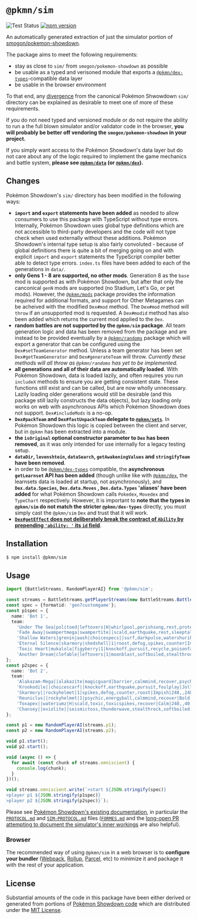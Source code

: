 # `@pkmn/sim`

![Test Status](https://github.com/pkmn/ps/workflows/Tests/badge.svg)
[![npm version](https://img.shields.io/npm/v/@pkmn/sim.svg)](https://www.npmjs.com/package/@pkmn/sim)

An automatically generated extraction of just the simulator portion of
[smogon/pokemon-showdown](https://github.com/smogon/pokemon-showdown).

The package aims to meet the following requirements:

- stay as close to `sim/` from `smogon/pokemon-showdown` as possible
- be usable as a typed and verisoned module that exports a
  [`@pkmn/dex-types`](../dex/types)-compatible data layer
- be usable in the browser environment

To that end, any [divergence](#changes) from the canonical Pokémon Shwowdown `sim/` directory can be
explained as desirable to meet one of more of these requirements.

If you do not need typed and versioned module or do not require the ability to run a the full blown
simulator and/or validator code in the browser, **you will probably be better off vendoring the
`smogon/pokemon-showdown` in your project.**

If you simply want access to the Pokémon Showdown's data layer but do not care about any of the
logic required to implement the game mechanics and battle system, **please see
[`@pkmn/data`](../data) (or [`@pkmn/dex`](../dex)).**

## Changes

Pokémon Showdown's `sim/` directory has been modified in the following ways:

- **`import` and `export` statements have been added** as needed to allow consumers to use this
  package with TypeScript without type errors. Internally, Pokémon Showdown uses global type
  definitions which are not accessible to third-party developers and the code will not type check
  when used externally without these additions. Pokémon Showdown's internal type setup is also
  fairly convoluted - because of global definitions there is quite a bit of merging going on and
  with explicit `import` and `export` statements the TypeScript compiler better able to detect type
  errors. `index.ts` files have been added to each of the generations in `data/`.
- **only Gens 1 - 8 are supported, no other mods**. Generation 8 as the `base` mod is supported as
  with Pokémon Showdown, but after that only the canconical `genN` mods are supported (no Stadium,
  Let's Go, or pet mods). However, the [`@pkmn/mods`](../mods) package provides the information
  required for additional formats, and support for Other Metagames can be acheived with the modified
  `Dex#mod` method. The `Dex#mod` method will `throw` if an unsupported mod is requested.  A
  `Dex#modid` method has also been added which returns the current mod applied to the `Dex`.
- **random battles are not supported by the `@pkmn/sim` package**. All team generation logic and
  data has been removed from the package and are instead to be provided eventually by a
  [`@pkmn/randoms`](../randoms) package which will export a generator that can be configured using
  the `Dex#setTeamGenerator` method. Unless a team generator has been set `Dex#getTeamGenerator` and
  `Dex#generateTeam` will throw. *Currently these methods will all throw as `@pkmn/randoms` has yet
  to be implemented.*
- **all generations and all of their data are automatically loaded**. With Pokémon Showdown, data is
  loaded lazily, and often requires you run `includeX` methods to ensure you are getting consistent
  state. These functions still exist and can be called, but are now wholly unnecessary. Lazily
  loading older generations would still be desirable (and this package still lazily constructs the
  data objects), but lazy loading only works on web with asynchronous APIs which Pokémon Showdown
  does not support. `Dex#includeMods` is a no-op.
- **`Dex#packTeam` and `Dex#fastUnpackTeam` delegate to [`@pkmn/sets`](../sets)**. In Pokémon
  Showdown this logic is copied between the client and server, but in `@pkmn` has been extracted
  into a module.
- **the `isOriginal` optional constructor parameter to `Dex` has been removed**, as it was only
  intended for use internally for a legacy testing setup.
- **`dataDir`, `levenshtein`, `dataSearch`, `getAwakeningValues` and `stringifyTeam` have been
  removed**.
- in order to be [`@pkmn/dex-types`](../dex/types) compatible, the **asynchronous `getLearnset` API
  has been added** (though unlike like with [`@pkmn/dex`](../dex), the learnsets data is loaded at
  startup, not asynchronously), and **`Dex.data.Species`, `Dex.data.Moves` , `Dex.data.Types`
  'aliases' have been added** for what Pokémon Showdown calls `Pokedex`, `Movedex` and `TypeChart`
  respectively. However, it is important to **note that the types in `@pkmn/sim` do not match the
  stricter `@pkmn/dex-types`** directly, you must simply cast the `@pkmn/sim` `Dex` and trust that
  it will work.
- [**`Dex#getEffect` does not deliberately break the contract of `Ability` by prepending `'ability:
  '` its `id`
  field**](https://github.com/smogon/pokemon-showdown/commit/18dfc9ae30f77361429af1768cd88cef2c1c6600).

## Installation

```sh
$ npm install @pkmn/sim
```

## Usage

```ts
import {BattleStreams, RandomPlayerAI} from '@pkmn/sim';

const streams = BattleStreams.getPlayerStreams(new BattleStreams.BattleStream());
const spec = {formatid: 'gen7customgame'};
const p1spec = {
  name: 'Bot 1',
  team:
    'Under The Sea|politoed|leftovers|H|whirlpool,perishsong,rest,protect|Calm|248,,,8,252,|F|,0,,,,|S||]' +
    'Fade Away|swampertmega|swampertite||scald,earthquake,rest,sleeptalk|Sassy|248,,8,,252,|F||S||]' +
    'Shallow Waters|greninjaash|choicespecs||surf,darkpulse,watershuriken,icebeam|Timid|,,4,252,,252|||||]' +
    'Eternal Silence|skarmory|shedshell|1|roost,defog,spikes,counter|Impish|248,,252,,8,||,0,,,,|||]' +
    'Toxic Heart|mukalola|figyberry|1|knockoff,pursuit,recycle,poisonfang|Careful|248,,32,,228,|||S||]' +
    'Another Dream|clefable|leftovers|1|moonblast,softboiled,stealthrock,calmmind|Bold|252,,252,,4,|F|,0,,,,|S||',
};
const p2spec = {
  name: 'Bot 2',
  team:
    'Alakazam-Mega||alakazite|magicguard|barrier,calmmind,recover,psychic|Timid|244,,240,,,24|M|,0,,,,|S||]' +
    'Krookodile||choicescarf||knockoff,earthquake,pursuit,foulplay|Jolly|56,252,,,,200|||||]' +
    'Skarmory||rockyhelmet|1|spikes,defog,counter,roost|Impish|248,,248,,,12||,0,,,,|||]' +
    'Reuniclus||rockyhelmet|1|psychic,energyball,calmmind,recover|Bold|208,,252,,,48||,0,,,,|||]' +
    'Toxapex||wateriumz|H|scald,toxic,toxicspikes,recover|Calm|248,,40,80,140,||,0,,,,|||]' +
    'Chansey||eviolite||seismictoss,thunderwave,stealthrock,softboiled|Bold|248,,252,,8,|||||',
};

const p1 = new RandomPlayerAI(streams.p1);
const p2 = new RandomPlayerAI(streams.p2);

void p1.start();
void p2.start();

void (async () => {
  for await (const chunk of streams.omniscient) {
    console.log(chunk);
  }
})();

void streams.omniscient.write(`>start ${JSON.stringify(spec)}
>player p1 ${JSON.stringify(p1spec)}
>player p2 ${JSON.stringify(p2spec)}`);
```

Please see [Pokémon Showdown's existing
documentation](https://github.com/smogon/pokemon-showdown/blob/master/sim/README.md), in particular
the [`PROTOCOL.md`](https://github.com/smogon/pokemon-showdown/blob/master/PROTOCOL.md) and
[`SIM-PROTOCOL.md`]( https://github.com/smogon/pokemon-showdown/blob/master/sim/SIM-PROTOCOL.md)
files ([`FORMES.md`](https://github.com/smogon/pokemon-showdown/blob/master/data/FORMES.md) and the
[long-open PR attempting to document the simulator's inner
workings](https://github.com/smogon/pokemon-showdown/pull/5439) are also helpful).


### Browser

The recommended way of using `@pkmn/sim` in a web browser is to **configure your bundler**
([Webpack](https://webpack.js.org/), [Rollup](https://rollupjs.org/),
[Parcel](https://parceljs.org/), etc) to minimize it and package it with the rest of your
application.

## License

Substantial amounts of the code in this package have been either derived or generated from portions
of [Pokémon Showdown code](https://github.com/smogon/pokemon-showdown) which are distributed under
the [MIT License](LICENSE).
